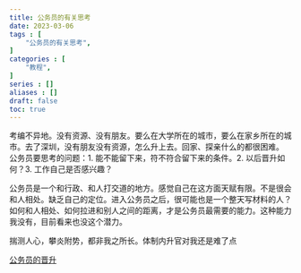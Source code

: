 ```yaml
---
title: 公务员的有关思考
date: 2023-03-06
tags : [
	"公务员的有关思考",
]
categories : [
	"教程",
]
series : []
aliases : []
draft: false
toc: true
---
```

考编不异地。没有资源、没有朋友。要么在大学所在的城市，要么在家乡所在的城市。去了深圳，没有朋友没有资源，怎么升上去。回家、探亲什么的都很困难。
	公务员要思考的问题：1. 能不能留下来，符不符合留下来的条件。2. 以后晋升如何？3. 工作自己是否感兴趣？


公务员是一个和行政、和人打交道的地方。感觉自己在这方面天赋有限。不是很会和人相处。缺乏自己的定位。进入公务员之后，很可能也是一个整天写材料的人？如何和人相处、如何拉进和别人之间的距离，才是公务员最需要的能力。这种能力我没有，目前看来也没这个潜力。

揣测人心，攀炎附势，都非我之所长。体制内升官对我还是难了点


[公务员的晋升](https://www.zhihu.com/question/38099366/answer/236622566)